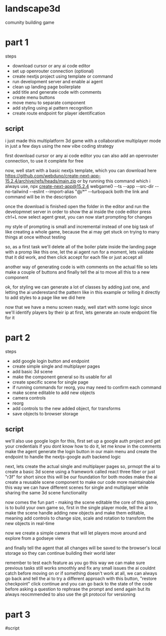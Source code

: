 # landscape3d
comunity building game






# part 1

steps

- download cursor or any ai code editor
- set up openrouter connection (optional)
- create nextjs project using template or command
- run development server and enable ai agent
- clean up landing page boilerplate
- add title and generate code with comments
- create menu buttons
- move menu to separate component
- add styling using ai pattern recognition
- create route endpoint for player identification

## script 

i just made this multiplatform 3d game
with a collaborative multiplayer mode
in just a few days using the new vibe coding strategy

first download cursor or any ai code editor
you can also add an openrouter connection, to use it complete for free

now, well start with a basic nextjs template, which you can download here
https://github.com/webduno/create-next-app-15.2.4/archive/refs/heads/main.zip
or by running this command  which i always use, 
npx create-next-app@15.2.4 webgame0 --ts --app --src-dir --no-tailwind --eslint --import-alias "@/*"  --turbopack
both the link and command will be in the description

once the download is finished
open the folder in the editor and run the developmnet server
in order to show the ai inside the code editor press ctrl+L
now select agent
great, you can now start prompting for changes 

my style of prompting is small and incremental
instead of one big task of like creating a whole game,
because the ai may get stuck on trying to many things at once without testing

so, as a first task we'll delete all of the boiler plate inside the landing page
with a promp like this one, let the ai agent run for a moment,
lets validate that it did work, and then click accept for each file
or just accept all
<!-- then add a title and you can also generate code with comments -->
another way of generating code is with comments on the actual file
so lets make a couple of buttons
and finally tell the ai to move all this to a new component

ok, for styling
we can generate a lot of classes by adding just one,
and letting the ai underestand the pattern
like in this example
or telling it directly to add styles to a page
like we did here

now that we have a menu screen ready, well start with some logic
since we'll identify players by their ip at first,
lets generate an route endpoint file for it









# part 2

steps

- add google login button and endpoint
- create simple single and multiplayer pages
- add basic 3d scene
- make the component general so its usable for all
- create specific scene for single page
- if running commands for reorg, you may need to confirm each command
- make scene editable to add new objects
- camera controls
- reorg
- add controls to the new added object, for transforms
- save objects to browser storage

## script

we'll also use google login for this, 
first set up a google auth project and get your credentials
if you dont know how to do it, let me know in the comments
make the agent generate the login button in our main menu
and create the endpoint to handle the nextjs-google auth backend logic

next, lets create the actual single and multiplayer pages
so, prmopt the ai to create
a basic 3d scene using a framework called react three fiber or just "r3f" for short
since this will be our foundation for both modes
make the ai create a reusable scene component
to make our code more maintainable
this way we can have different scenes for single and multiplayer
while sharing the same 3d scene functionality


now comes the fun part - making the scene editable
the core of this game, is to build your own game
so, first in the single player mode,
tell the ai to make the scene handle adding new objects
and make them editable, meaning add controls to change size, scale and rotation
to transform the new objects in real-time

now we create a simple camera
that will let players move around and explore from a godseye view

and finally tell the agent
that all changes will be saved to the browser's local storage
so they can continue building their world later

remember to test each feature as you go
this way we can make sure previous tasks still works smoothly
and fix any small issues the ai couldnt catch before moving on
or if something doesn't work at all, we can always go back
and tell the ai to try a different approach
with this button, "restore checkpoint"
click continue and you can go back to the state of the code before asking a question
to rephrase the prompt and send again
but its always reocmmended to also use the git protocol for versioning








# part 3


#script
